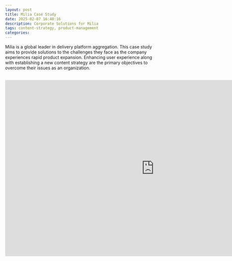 ```yaml
---
layout: post
title: Milia Case Study
date: 2025-02-07 16:40:16
description: Corporate Solutions for Milia
tags: content-strategy, product-management
categories:
---
```


Milia is a global leader in delivery platform aggregation. This case study aims to provide solutions to the challenges they face as the company
experiences rapid product expansion. Enhancing user experience along with establishing a new content strategy are the primary objectives to overcome
their issues as an organization.

<br />

<iframe src="https://docs.google.com/presentation/d/e/2PACX-1vTfHuWnaGapeB-6xl2F6oryMmiw7VcpDs0AMl9Vl5exqZLXoUtHAK5q2Jqj7HisTBukKiW83TNxy9rV/pubembed?start=true&loop=true&delayms=3000" frameborder="0" width="960" height="569" allowfullscreen="true" mozallowfullscreen="true" webkitallowfullscreen="true"></iframe>
